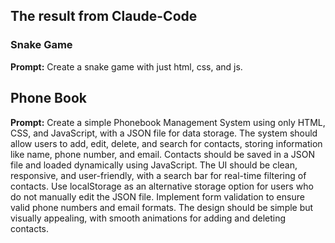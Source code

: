## The result from Claude-Code

### Snake Game

**Prompt:** Create a snake game with just html, css, and js.

## Phone Book
**Prompt:** Create a simple Phonebook Management System using only HTML, CSS, and JavaScript, with a JSON file for data storage. The system should allow users to add, edit, delete, and search for contacts, storing information like name, phone number, and email. Contacts should be saved in a JSON file and loaded dynamically using JavaScript. The UI should be clean, responsive, and user-friendly, with a search bar for real-time filtering of contacts. Use localStorage as an alternative storage option for users who do not manually edit the JSON file. Implement form validation to ensure valid phone numbers and email formats. The design should be simple but visually appealing, with smooth animations for adding and deleting contacts.